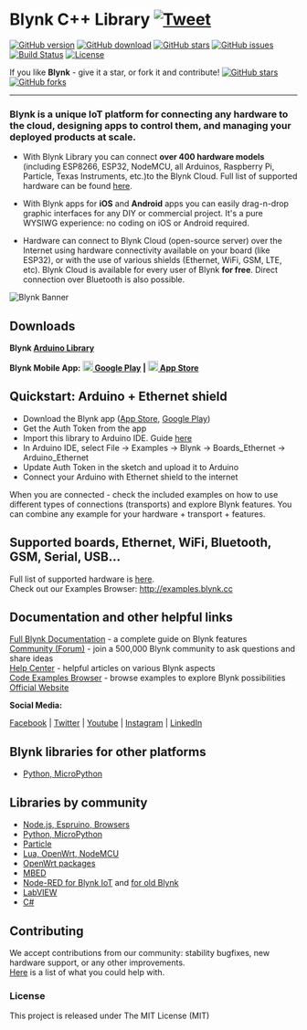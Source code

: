 
# Blynk C++ Library [![Tweet](https://img.shields.io/twitter/url/http/shields.io.svg?style=social)](https://twitter.com/intent/tweet?text=Build%20your%20IoT%20App%20in%20minutes,%20right%20on%20your%20smartphone!&url=https://github.com/blynkkk/blynk-library&via=blynk_app&hashtags=IoT,iOS,Android,Arduino,ESP8266,ESP32,RaspberryPi)

[![GitHub version](https://img.shields.io/github/release/blynkkk/blynk-library.svg)](https://github.com/blynkkk/blynk-library/releases/latest)
[![GitHub download](https://img.shields.io/github/downloads/blynkkk/blynk-library/total.svg)](https://github.com/blynkkk/blynk-library/releases/latest)
[![GitHub stars](https://img.shields.io/github/stars/blynkkk/blynk-library.svg)](https://github.com/blynkkk/blynk-library/stargazers)
[![GitHub issues](https://img.shields.io/github/issues/blynkkk/blynk-library.svg)](https://github.com/blynkkk/blynk-library/issues)
[![Build Status](https://img.shields.io/travis/blynkkk/blynk-library.svg)](https://travis-ci.org/blynkkk/blynk-library)
[![License](https://img.shields.io/badge/license-MIT-blue.svg)](https://github.com/blynkkk/blynk-library/blob/master/LICENSE)

If you like **Blynk** - give it a star, or fork it and contribute! 
[![GitHub stars](https://img.shields.io/github/stars/blynkkk/blynk-library.svg?style=social&label=Star)](https://github.com/blynkkk/blynk-library/stargazers) 
[![GitHub forks](https://img.shields.io/github/forks/blynkkk/blynk-library.svg?style=social&label=Fork)](https://github.com/blynkkk/blynk-library/network)
__________

### Blynk is a unique IoT platform for connecting any hardware to the cloud, designing apps to control them, and managing your deployed products at scale.

- With Blynk Library you can connect **over 400 hardware models** (including ESP8266, ESP32, NodeMCU, all Arduinos, Raspberry Pi, Particle, Texas Instruments, etc.)to the Blynk Cloud.
Full list of supported hardware can be found [here](https://github.com/blynkkk/blynkkk.github.io/blob/master/SupportedHardware.md).

- With Blynk apps for **iOS** and **Android** apps you can easily drag-n-drop graphic interfaces for any DIY or commercial project. It's a pure WYSIWG experience: no coding on iOS or Android required. 

- Hardware can connect to Blynk Cloud (open-source server) over the Internet using hardware connectivity available on your board (like ESP32), or with the use of various shields (Ethernet, WiFi, GSM, LTE, etc). Blynk Cloud is available for every user of Blynk **for free**. Direct connection over Bluetooth is also possible. 

![Blynk Banner](https://github.com/blynkkk/blynkkk.github.io/raw/master/images/GithubBanner.jpg)

## Downloads

**Blynk [Arduino Library](https://github.com/blynkkk/blynk-library/releases/latest)**

**Blynk Mobile App: 
[<img src="https://cdn.rawgit.com/simple-icons/simple-icons/develop/icons/googleplay.svg" width="18" height="18" /> Google Play](https://play.google.com/store/apps/details?id=cloud.blynk) | 
[<img src="https://cdn.rawgit.com/simple-icons/simple-icons/develop/icons/apple.svg" width="18" height="18" /> App Store](https://apps.apple.com/us/app/blynk-iot/id1559317868)**

## Quickstart: Arduino + Ethernet shield

* Download the Blynk app ([App Store](https://apps.apple.com/us/app/blynk-iot/id1559317868), [Google Play](https://play.google.com/store/apps/details?id=cloud.blynk))
* Get the Auth Token from the app
* Import this library to Arduino IDE. Guide [here](http://arduino.cc/en/guide/libraries)
* In Arduino IDE, select File -> Examples -> Blynk -> Boards_Ethernet -> Arduino_Ethernet
* Update Auth Token in the sketch and upload it to Arduino
* Connect your Arduino with Ethernet shield to the internet

When you are connected - check the included examples on how to use different types of connections (transports) and explore Blynk features. You can combine any example for your hardware + transport + features.

## Supported boards, Ethernet, WiFi, Bluetooth, GSM, Serial, USB...

Full list of supported hardware is [here](https://github.com/blynkkk/blynkkk.github.io/blob/master/SupportedHardware.md).  
Check out our Examples Browser: http://examples.blynk.cc

## Documentation and other helpful links

[Full Blynk Documentation](https://docs.blynk.io) - a complete guide on Blynk features  
[Community (Forum)](http://community.blynk.cc) -  join a 500,000 Blynk community to ask questions and share ideas  
[Help Center](http://help.blynk.cc) - helpful articles on various Blynk aspects  
[Code Examples Browser](http://examples.blynk.cc) - browse examples to explore Blynk possibilities  
[Official Website](https://blynk.io)

**Social Media:**

[Facebook](https://www.fb.com/blynkapp) | 
[Twitter](https://twitter.com/blynk_app) | 
[Youtube](https://www.youtube.com/blynk) | 
[Instagram](https://www.instagram.com/blynk.iot/) | 
[LinkedIn](https://www.linkedin.com/company/b-l-y-n-k/)

## Blynk libraries for other platforms
* [Python, MicroPython](https://github.com/blynkkk/lib-python)

## Libraries by community
* [Node.js, Espruino, Browsers](https://github.com/vshymanskyy/blynk-library-js)
* [Python, MicroPython](https://github.com/vshymanskyy/blynk-library-python)
* [Particle](https://github.com/vshymanskyy/blynk-library-spark)
* [Lua, OpenWrt, NodeMCU](https://github.com/vshymanskyy/blynk-library-lua)
* [OpenWrt packages](https://github.com/vshymanskyy/blynk-library-openwrt)
* [MBED](https://developer.mbed.org/users/vshymanskyy/code/Blynk/)
* [Node-RED for Blynk IoT](https://flows.nodered.org/node/node-red-contrib-blynk-iot) and [for old Blynk](https://www.npmjs.com/package/node-red-contrib-blynk-ws)
* [LabVIEW](https://github.com/juncaofish/NI-LabVIEWInterfaceforBlynk)
* [C#](https://github.com/sverrefroy/BlynkLibrary)

## Contributing
We accept contributions from our community: stability bugfixes, new hardware support, or any other improvements.  
[Here](https://github.com/blynkkk/blynk-library/labels/help%20wanted) is a list of what you could help with.

### License
This project is released under The MIT License (MIT)
